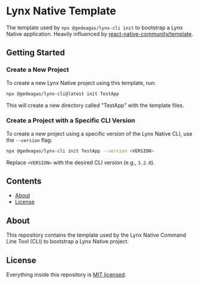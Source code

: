 # Lynx Native Template

The template used by `npx @gedeagas/lynx-cli init` to bootstrap a Lynx Native application. Heavily influenced by [react-native-community/template](https://github.com/react-native-community/template).

## Getting Started

### Create a New Project

To create a new Lynx Native project using this template, run:

```bash
npx @gedeagas/lynx-cli@latest init TestApp
```

This will create a new directory called "TestApp" with the template files.

### Create a Project with a Specific CLI Version

To create a new project using a specific version of the Lynx Native CLI, use the `--version` flag:

```bash
npx @gedeagas/lynx-cli init TestApp --version <VERSION>
```

Replace `<VERSION>` with the desired CLI version (e.g., `3.2.0`).

## Contents

- [About](#about)
- [License](#license)

## About

This repository contains the template used by the Lynx Native Command Line Tool (CLI) to bootstrap a Lynx Native project.

## License

Everything inside this repository is [MIT licensed](./LICENSE).